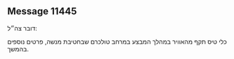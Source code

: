 ## Message 11445

דובר צה״ל:

כלי טיס תקף מהאוויר במהלך המבצע במרחב טולכרם שבחטיבת מנשה, פרטים נוספים בהמשך.


